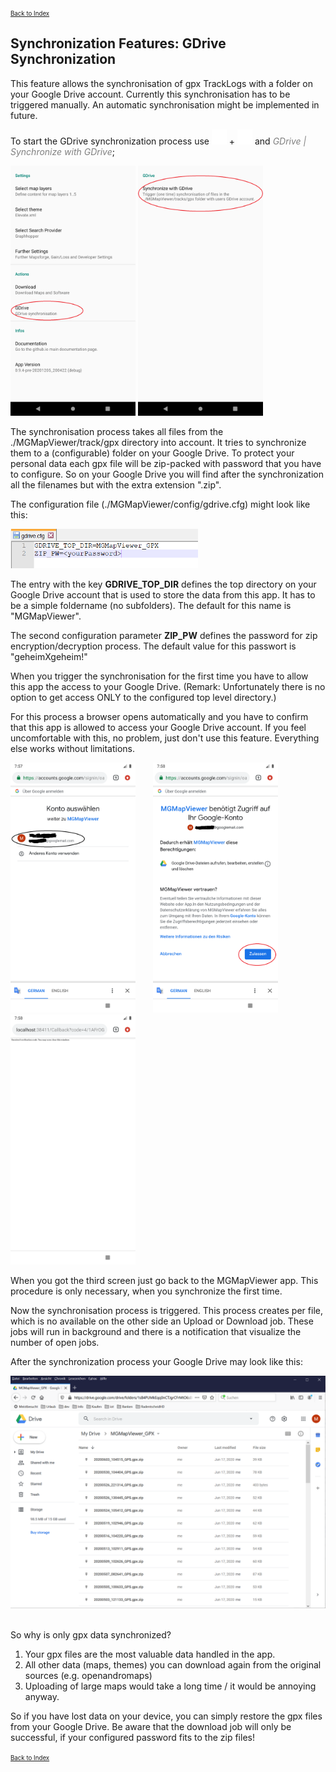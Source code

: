 <small><small>[Back to Index](../../../index.md)</small></small>

## Synchronization Features: GDrive Synchronization

This feature allows the synchronisation of gpx TrackLogs with a folder on your Google Drive account.
Currently this synchronisation has to be triggered manually.
An automatic synchronisation might be implemented in future.

To start the GDrive synchronization process use
<img src="../../../icons/group_task.svg" width="24"/> + <img src="../../../icons/settings.svg" width="24"/> and
<span style="color:gray">*GDrive | Synchronize with GDrive*</span>;

<img src="./settings_gdrive.png" width="200" />
<img src="./settings_gdrive_prefScreen.png" width="200" />

The synchronisation process takes all files from the ./MGMapViewer/track/gpx
directory into account. It tries to synchronize them to a (configurable) folder on your Google Drive.
To protect your personal data each gpx file will be zip-packed with password that you 
have to configure. So on your Google Drive you will find after the synchronization all the filenames 
but with the extra extension ".zip".

The configuration file (./MGMapViewer/config/gdrive.cfg) might look like this:

<img src="./config.png" width="300" />

The entry with the key **GDRIVE_TOP_DIR** defines the top directory on your Google Drive account that is used to store the data from 
this app. It has to be a simple foldername (no subfolders). The default for this name is "MGMapViewer".
 
The second configuration parameter **ZIP_PW** defines the password for zip encryption/decryption process.
The default value for this passwort is "geheimXgeheim!"

When you trigger the synchronisation for the first time you have to allow this app the access to your Google Drive.
(Remark: Unfortunately there is no option to get access ONLY to the configured top level directory.)

For this process a browser opens automatically and you have to confirm that this app is allowed to access your Google Drive account.
If you feel uncomfortable with this, no problem, just don't use this feature. Everything else works without limitations.

<img src="./account1.png" width="200" />&nbsp;&nbsp;&nbsp;&nbsp;&nbsp;&nbsp;
<img src="./account2.png" width="200" />&nbsp;&nbsp;&nbsp;&nbsp;&nbsp;&nbsp;
<img src="./account3.png" width="200" />&nbsp;

When you got the third screen just go back to the MGMapViewer app. This procedure is only necessary, when you synchronize the first time.

Now the synchronisation process is triggered. This process creates per file, which is no available on the other side an Upload or Download job.
These jobs will run in background and there is a notification that visualize the number of open jobs.

After the synchronization process your Google Drive may look like this:

<img src="./gdrive1.png" width="800" />&nbsp;

So why is only gpx data synchronized?
  1. Your gpx files are the most valuable data handled in the app.
  2. All other data (maps, themes) you can download again from the original sources (e.g. openandromaps)
  3. Uploading of large maps would take a long time / it would be annoying anyway.
  
So if you have lost data on your device, you can simply restore the gpx files from your Google Drive. 
Be aware that the download job will only be successful, if your configured password fits to the zip files!

<small><small>[Back to Index](../../../index.md)</small></small>